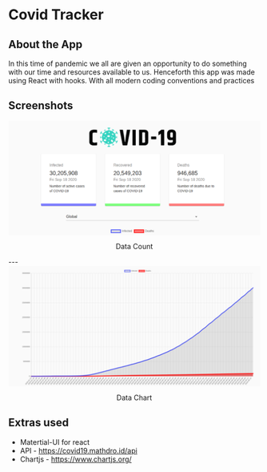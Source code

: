 # Covid Tracker

## About the App

In this time of pandemic we all are given an opportunity to do something with our time and resources available to us. Henceforth this app was made using React with hooks. With all modern coding conventions and practices

## Screenshots
<img src="./img/c1.png" align="center">
	<p align="center">Data Count</p>
---
<img src="./img/c2.png" align="center">
	<p align="center">Data Chart</p>


## Extras used

 - Matertial-UI for react
 - API - https://covid19.mathdro.id/api
 - Chartjs - https://www.chartjs.org/